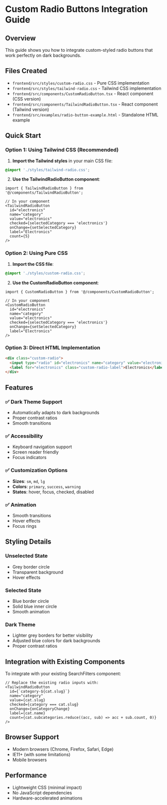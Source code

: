 # Custom Radio Buttons Integration Guide

## Overview
This guide shows you how to integrate custom-styled radio buttons that work perfectly on dark backgrounds.

## Files Created
- `frontend/src/styles/custom-radio.css` - Pure CSS implementation
- `frontend/src/styles/tailwind-radio.css` - Tailwind CSS implementation
- `frontend/src/components/CustomRadioButton.tsx` - React component (CSS version)
- `frontend/src/components/TailwindRadioButton.tsx` - React component (Tailwind version)
- `frontend/src/examples/radio-button-example.html` - Standalone HTML example

## Quick Start

### Option 1: Using Tailwind CSS (Recommended)

1. **Import the Tailwind styles** in your main CSS file:
```css
@import './styles/tailwind-radio.css';
```

2. **Use the TailwindRadioButton component**:
```tsx
import { TailwindRadioButton } from '@/components/TailwindRadioButton';

// In your component
<TailwindRadioButton
  id="electronics"
  name="category"
  value="electronics"
  checked={selectedCategory === 'electronics'}
  onChange={setSelectedCategory}
  label="Electronics"
  count={5}
/>
```

### Option 2: Using Pure CSS

1. **Import the CSS file**:
```css
@import './styles/custom-radio.css';
```

2. **Use the CustomRadioButton component**:
```tsx
import { CustomRadioButton } from '@/components/CustomRadioButton';

// In your component
<CustomRadioButton
  id="electronics"
  name="category"
  value="electronics"
  checked={selectedCategory === 'electronics'}
  onChange={setSelectedCategory}
  label="Electronics"
/>
```

### Option 3: Direct HTML Implementation

```html
<div class="custom-radio">
  <input type="radio" id="electronics" name="category" value="electronics" checked>
  <label for="electronics" class="custom-radio-label">Electronics</label>
</div>
```

## Features

### ✅ Dark Theme Support
- Automatically adapts to dark backgrounds
- Proper contrast ratios
- Smooth transitions

### ✅ Accessibility
- Keyboard navigation support
- Screen reader friendly
- Focus indicators

### ✅ Customization Options
- **Sizes**: `sm`, `md`, `lg`
- **Colors**: `primary`, `success`, `warning`
- **States**: hover, focus, checked, disabled

### ✅ Animation
- Smooth transitions
- Hover effects
- Focus rings

## Styling Details

### Unselected State
- Grey border circle
- Transparent background
- Hover effects

### Selected State
- Blue border circle
- Solid blue inner circle
- Smooth animation

### Dark Theme
- Lighter grey borders for better visibility
- Adjusted blue colors for dark backgrounds
- Proper contrast ratios

## Integration with Existing Components

To integrate with your existing SearchFilters component:

```tsx
// Replace the existing radio inputs with:
<TailwindRadioButton
  id={`category-${cat.slug}`}
  name="category"
  value={cat.slug}
  checked={category === cat.slug}
  onChange={onCategoryChange}
  label={cat.name}
  count={cat.subcategories.reduce((acc, sub) => acc + sub.count, 0)}
/>
```

## Browser Support
- Modern browsers (Chrome, Firefox, Safari, Edge)
- IE11+ (with some limitations)
- Mobile browsers

## Performance
- Lightweight CSS (minimal impact)
- No JavaScript dependencies
- Hardware-accelerated animations
